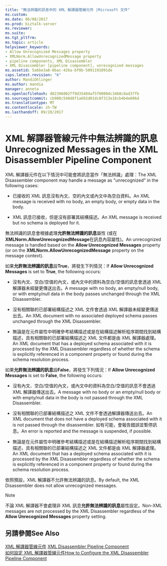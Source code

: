 ```yaml
---
title: "無法辨識的訊息中的 XML 解譯器管線元件 |Microsoft 文件"
ms.custom: 
ms.date: 06/08/2017
ms.prod: biztalk-server
ms.reviewer: 
ms.suite: 
ms.tgt_pltfrm: 
ms.topic: article
helpviewer_keywords:
- Allow Unrecognized Messages property
- XMLNorm.AllowUnrecognizedMessage property
- pipeline components, XML Disassembler
- XML Disassembler [pipeline component], unrecognized messages
ms.assetid: 5a6be3a8-0bac-426a-bf0b-5091191091de
caps.latest.revision: "6"
author: MandiOhlinger
ms.author: mandia
manager: anneta
ms.openlocfilehash: d82396002ff9d35484af5f0000dc3468c8ad37fb
ms.sourcegitcommit: cb908c540d8f1a692d01dc8f313e16cb4b4e696d
ms.translationtype: MT
ms.contentlocale: zh-TW
ms.lasthandoff: 09/20/2017
---
```

# <a name="unrecognized-messages-in-the-xml-disassembler-pipeline-component"></a><span data-ttu-id="ca815-102">XML 解譯器管線元件中無法辨識的訊息</span><span class="sxs-lookup"><span data-stu-id="ca815-102">Unrecognized Messages in the XML Disassembler Pipeline Component</span></span>
<span data-ttu-id="ca815-103">XML 解譯器元件在以下情況中可能會將訊息當作「無法辨識」處理：</span><span class="sxs-lookup"><span data-stu-id="ca815-103">The XML Disassembler component may handle a message as "unrecognized" in the following cases:</span></span>  
  
-   <span data-ttu-id="ca815-104">已接收的 XML 訊息沒有內文、空的內文或內文中為空白資料。</span><span class="sxs-lookup"><span data-stu-id="ca815-104">An XML message is received with no body, an empty body, or empty data in the body.</span></span>  
  
-   <span data-ttu-id="ca815-105">XML 訊息已接收，但是沒有部署其結構描述。</span><span class="sxs-lookup"><span data-stu-id="ca815-105">An XML message is received but no schema is deployed for it.</span></span>  
  
 <span data-ttu-id="ca815-106">無法辨識的訊息會根據處理**允許無法辨識的訊息**屬性 (或在**XMLNorm.AllowUnrecognizedMessage**在訊息內容屬性)。</span><span class="sxs-lookup"><span data-stu-id="ca815-106">An unrecognized message is handled based on the **Allow Unrecognized Messages** property (or on the **XMLNorm.AllowUnrecognizedMessage** property on the message context).</span></span>  
  
 <span data-ttu-id="ca815-107">如果**允許無法辨識的訊息**設**True**，將發生下列情況：</span><span class="sxs-lookup"><span data-stu-id="ca815-107">If **Allow Unrecognized Messages** is set to **True**, the following occurs:</span></span>  
  
-   <span data-ttu-id="ca815-108">沒有內文、空白/空值的內文，或內文中的資料為空白/空值的訊息會透過 XML 解譯器未經變更傳送出去。</span><span class="sxs-lookup"><span data-stu-id="ca815-108">A message with no body, an empty/null body, or with empty/null data in the body passes unchanged through the XML Disassembler.</span></span>  
  
-   <span data-ttu-id="ca815-109">沒有相關聯的已部署結構描述之 XML 文件會透過 XML 解譯器未經變更傳送出去。</span><span class="sxs-lookup"><span data-stu-id="ca815-109">An XML document with no associated deployed schema passes unchanged through the XML Disassembler.</span></span>  
  
-   <span data-ttu-id="ca815-110">無論是在元件屬性中明確參考結構描述或是在結構描述解析程序期間找到結構描述，具有相關聯的已部署結構描述之 XML 文件都是由 XML 解譯器處理。</span><span class="sxs-lookup"><span data-stu-id="ca815-110">An XML document that has a deployed schema associated with it is processed by the XML Disassembler regardless of whether the schema is explicitly referenced in a component property or found during the schema resolution process.</span></span>  
  
 <span data-ttu-id="ca815-111">如果**允許無法辨識的訊息**設**False**，將發生下列情況：</span><span class="sxs-lookup"><span data-stu-id="ca815-111">If **Allow Unrecognized Messages** is set to **False**, the following occurs:</span></span>  
  
-   <span data-ttu-id="ca815-112">沒有內文、空白/空值的內文，或內文中的資料為空白/空值的訊息不會透過 XML 解譯器傳送出去。</span><span class="sxs-lookup"><span data-stu-id="ca815-112">A message with no body or an empty/null body or with empty/null data in the body is not passed through the XML Disassembler.</span></span>  
  
-   <span data-ttu-id="ca815-113">沒有相關聯的已部署結構描述之 XML 文件不會透過解譯器傳送出去。</span><span class="sxs-lookup"><span data-stu-id="ca815-113">An XML document that does not have a deployed schema associated with it is not passed through the disassembler.</span></span> <span data-ttu-id="ca815-114">如有可能，會報告錯誤並暫停訊息。</span><span class="sxs-lookup"><span data-stu-id="ca815-114">An error is reported and the message is suspended, if possible.</span></span>  
  
-   <span data-ttu-id="ca815-115">無論是在元件屬性中明確參考結構描述或是在結構描述解析程序期間找到結構描述，具有相關聯的已部署結構描述之 XML 文件都是由 XML 解譯器處理。</span><span class="sxs-lookup"><span data-stu-id="ca815-115">An XML document that has a deployed schema associated with it is processed by the XML Disassembler regardless of whether the schema is explicitly referenced in a component property or found during the schema resolution process.</span></span>  
  
 <span data-ttu-id="ca815-116">依照預設，XML 解譯器不允許無法辨識的訊息。</span><span class="sxs-lookup"><span data-stu-id="ca815-116">By default, the XML Disassembler does not allow unrecognized messages.</span></span>  
  
> [!NOTE]
>  <span data-ttu-id="ca815-117">不論 XML 解譯器不會處理非 XML 訊息**允許無法辨識的訊息**屬性設定。</span><span class="sxs-lookup"><span data-stu-id="ca815-117">Non-XML messages are not processed by the XML Disassembler regardless of the **Allow Unrecognized Messages** property setting.</span></span>  
  
## <a name="see-also"></a><span data-ttu-id="ca815-118">另請參閱</span><span class="sxs-lookup"><span data-stu-id="ca815-118">See Also</span></span>  
 <span data-ttu-id="ca815-119">[XML 解譯器管線元件](../core/xml-disassembler-pipeline-component.md) </span><span class="sxs-lookup"><span data-stu-id="ca815-119">[XML Disassembler Pipeline Component](../core/xml-disassembler-pipeline-component.md) </span></span>  
 [<span data-ttu-id="ca815-120">如何設定 XML 解譯器管線元件</span><span class="sxs-lookup"><span data-stu-id="ca815-120">How to Configure the XML Disassembler Pipeline Component</span></span>](../core/how-to-configure-the-xml-disassembler-pipeline-component.md)